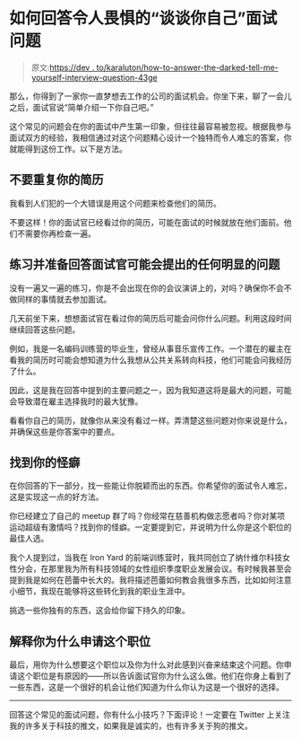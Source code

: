 # 如何回答令人畏惧的“谈谈你自己”面试问题

> 原文:[https://dev . to/karaluton/how-to-answer-the-darked-tell-me-yourself-interview-question-43ge](https://dev.to/karaluton/how-to-answer-the-dreaded-tell-me-about-yourself-interview-question-43ge)

那么，你得到了一家你一直梦想去工作的公司的面试机会。你坐下来，聊了一会儿之后，面试官说“简单介绍一下你自己吧。”

这个常见的问题会在你的面试中产生第一印象，但往往最容易被忽视。根据我参与面试双方的经验，我相信通过对这个问题精心设计一个独特而令人难忘的答案，你就能得到这份工作。以下是方法。

## 不要重复你的简历

我看到人们犯的一个大错误是用这个问题来检查他们的简历。

不要这样！你的面试官已经看过你的简历，可能在面试的时候就放在他们面前。他们不需要你再检查一遍。

## 练习并准备回答面试官可能会提出的任何明显的问题

没有一遍又一遍的练习，你是不会出现在你的会议演讲上的，对吗？确保你不会不做同样的事情就去参加面试。

几天前坐下来，想想面试官在看过你的简历后可能会问你什么问题。利用这段时间继续回答这些问题。

例如，我是一名编码训练营的毕业生，曾经从事音乐宣传工作。一个潜在的雇主在看我的简历时可能会想知道为什么我想从公共关系转向科技，他们可能会问我经历了什么。

因此，这是我在回答中提到的主要问题之一，因为我知道这将是最大的问题，可能会导致潜在雇主选择我时的最大犹豫。

看看你自己的简历，就像你从来没有看过一样。弄清楚这些问题对你来说是什么，并确保这些是你答案中的要点。

## [](#find-your-quirk)找到你的怪癖

在你回答的下一部分，找一些能让你脱颖而出的东西。你希望你的面试令人难忘，这是实现这一点的好方法。

你已经建立了自己的 meetup 群了吗？你经常在慈善机构做志愿者吗？你对某项运动超级有激情吗？找到你的怪癖。一定要提到它，并说明为什么你是这个职位的最佳人选。

我个人提到过，当我在 Iron Yard 的前端训练营时，我共同创立了纳什维尔科技女性分会，在那里我为所有科技领域的女性组织季度职业发展会议。有时候我甚至会提到我是如何在芭蕾中长大的。我将描述芭蕾如何教会我很多东西，比如如何注意小细节，我现在能够将这些转化到我的职业生涯中。

挑选一些你独有的东西，这会给你留下持久的印象。

## 解释你为什么申请这个职位

最后，用你为什么想要这个职位以及你为什么对此感到兴奋来结束这个问题。你申请这个职位是有原因的——所以告诉面试官你为什么这么做。他们在你身上看到了一些东西，这是一个很好的机会让他们知道为什么你认为这是一个很好的选择。

* * *

回答这个常见的面试问题，你有什么小技巧？下面评论！一定要在 Twitter 上关注我的许多关于科技的推文，如果我是诚实的，也有许多关于狗的推文。